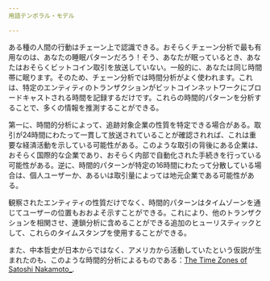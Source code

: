 ```yaml
---
用語テンポラル・モデル

---
```

ある種の人間の行動はチェーン上で認識できる。おそらくチェーン分析で最も有用なのは、あなたの睡眠パターンだろう！そう、あなたが眠っているとき、あなたはおそらくビットコイン取引を放送していない。一般的に、あなたは同じ時間帯に眠ります。そのため、チェーン分析では時間分析がよく使われます。これは、特定のエンティティのトランザクションがビットコインネットワークにブロードキャストされる時間を記録するだけです。これらの時間的パターンを分析することで、多くの情報を推測することができる。

第一に、時間的分析によって、追跡対象企業の性質を特定できる場合がある。取引が24時間にわたって一貫して放送されていることが確認されれば、これは重要な経済活動を示している可能性がある。このような取引の背後にある企業は、おそらく国際的な企業であり、おそらく内部で自動化された手続きを行っている可能性がある。逆に、時間的パターンが特定の16時間にわたって分散している場合は、個人ユーザーか、あるいは取引量によっては地元企業である可能性がある。

観察されたエンティティの性質だけでなく、時間的パターンはタイムゾーンを通じてユーザーの位置もおおよそ示すことができる。これにより、他のトランザクションを相関させ、連鎖分析に含めることができる追加のヒューリスティックとして、これらのタイムスタンプを使用することができる。

また、中本哲史が日本からではなく、アメリカから活動していたという仮説が生まれたのも、このような時間的分析によるものである：[The Time Zones of Satoshi Nakamoto_](https://medium.com/@insearchofsatoshi/the-time-zones-of-satoshi-nakamoto-aa40f035178f).